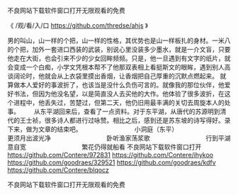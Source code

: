 
不良网站下载软件窗口打开无限观看的免费




《 /观/看/入/口 https://github.com/thredse/ahjs 》




男的叫山，山一样的个把，山一样的性格，其优势也是山一样板扎的身材。一米八的个把，加外一套进口西装的武装，别说心里没装多少墨水，就是一介文盲，只要他走在大街，也会引来不少的少女回眸频频。只是，他一旦遇到有文字的纸片，就会变成一个白痴，小学文凭根本帮不了他那双表相上看挺斯文的眼眸，遇到别人高谈阔论时，他就会从上衣袋里摸出香烟，让香烟把自己厚重的沉默点燃起来。
就算做本人爱好的事波折了，也该当是没什么负伤可言的。就像我的那位伙伴，他爱好书法，但因为他没名望，以是简直没人去买他的大作。他体验了很多波折，在这个进程中，他丢失过，苦楚过，但第二天，他仍旧用最丰满的关切去周旋本人的处事。
　　从东平湖回来后，查看了一点资料。对于东平湖，从唐代的苏源明到清代的王士祯，很多诗人都进行过咏赞。相比之后，感到还是苏东坡的诗写得好。录下来，做为文章的结束吧。　　　　　　　　　小洞庭（东平）　　　　　　　　　更须月出波光净　　　　　　　　　卧听渔家荡浆歌　　　　　　　　　行到平湖意自宽　　　　　　　　　繁花仍得就船看
不良网站下载软件窗口打开
https://github.com/Contere/972831
https://github.com/Contere/ihykoo
https://github.com/goodraes/329521
https://github.com/goodraes/kdfv
https://github.com/Contere/blqocz





不良网站下载软件窗口打开无限观看的免费

